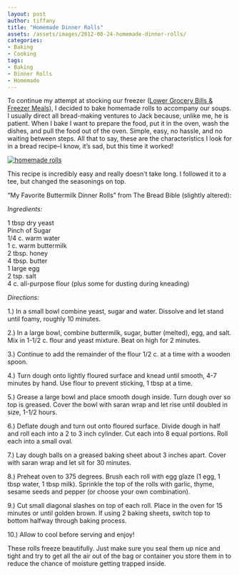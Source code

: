 ```yaml
---
layout: post
author: tiffany
title: "Homemade Dinner Rolls"
assets: /assets/images/2012-08-24-homemade-dinner-rolls/
categories: 
- Baking
- Cooking
tags: 
- Baking
- Dinner Rolls
- Homemade
---
```


To continue my attempt at stocking our freezer ([Lower Grocery Bills & Freezer Meals](http://www.sweetpeonies.com/2012/09/lower-your-grocery-bill-monthly-meals-part-2/)), I decided to bake homemade rolls to accompany our soups. I usually direct all bread-making ventures to Jack because, unlike me, he is patient. When I bake I want to prepare the food, put it in the oven, wash the dishes, and pull the food out of the oven. Simple, easy, no hassle, and no waiting between steps. All that to say, these are the characteristics I look for in a bread recipe–I know, it’s sad, but this time it worked!

[![homemade rolls](jekyll_uploads/2012/08/homemaderolls-1-575x411.jpg "homemade rolls (1)")](http://www.sweetpeonies.com/2012/08/homemade-dinner-rolls/homemaderolls-1/)

This recipe is incredibly easy and really doesn’t take long. I followed it to a tee, but changed the seasonings on top.

“My Favorite Buttermilk Dinner Rolls” from The Bread Bible (slightly altered):

_Ingredients:_

1 tbsp dry yeast  
Pinch of Sugar  
1/4 c. warm water  
1 c. warm buttermilk  
2 tbsp. honey  
4 tbsp. butter  
1 large egg  
2 tsp. salt  
4 c. all-purpose flour (plus some for dusting during kneading)

_Directions:_

1.) In a small bowl combine yeast, sugar and water. Dissolve and let stand until foamy, roughly 10 minutes.

2.) In a large bowl, combine buttermilk, sugar, butter (melted), egg, and salt. Mix in 1-1/2 c. flour and yeast mixture. Beat on high for 2 minutes.

3.) Continue to add the remainder of the flour 1/2 c. at a time with a wooden spoon.

4.) Turn dough onto lightly floured surface and knead until smooth, 4-7 minutes by hand. Use flour to prevent sticking, 1 tbsp at a time.

5.) Grease a large bowl and place smooth dough inside. Turn dough over so top is greased. Cover the bowl with saran wrap and let rise until doubled in size, 1-1/2 hours.

6.) Deflate dough and turn out onto floured surface. Divide dough in half and roll each into a 2 to 3 inch cylinder. Cut each into 8 equal portions. Roll each into a small oval.

7.) Lay dough balls on a greased baking sheet about 3 inches apart. Cover with saran wrap and let sit for 30 minutes.

8.) Preheat oven to 375 degrees. Brush each roll with egg glaze (1 egg, 1 tbsp water, 1 tbsp milk). Sprinkle the top of the rolls with garlic, thyme, sesame seeds and pepper (or choose your own combination).

9.) Cut small diagonal slashes on top of each roll. Place in the oven for 15 minutes or until golden brown. If using 2 baking sheets, switch top to bottom halfway through baking process.

10.) Allow to cool before serving and enjoy!

These rolls freeze beautifully. Just make sure you seal them up nice and tight and try to get all the air out of the bag or container you store them in to reduce the chance of moisture getting trapped inside.